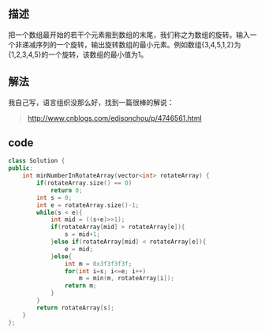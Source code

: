 ##  描述

把一个数组最开始的若干个元素搬到数组的末尾，我们称之为数组的旋转。输入一个非递减序列的一个旋转，输出旋转数组的最小元素。例如数组{3,4,5,1,2}为{1,2,3,4,5}的一个旋转，该数组的最小值为1。

## 解法

我自己写，语言组织没那么好，找到一篇很棒的解说：

> http://www.cnblogs.com/edisonchou/p/4746561.html

## code

```cpp
class Solution {
public:
    int minNumberInRotateArray(vector<int> rotateArray) {
        if(rotateArray.size() == 0)
            return 0;
        int s = 0;
        int e = rotateArray.size()-1;
        while(s < e){
            int mid = ((s+e)>>1);
            if(rotateArray[mid] > rotateArray[e]){
                s = mid+1;
            }else if(rotateArray[mid] < rotateArray[e]){
                e = mid;
            }else{
                int m = 0x3f3f3f3f;
                for(int i=s; i<=e; i++)
                    m = min(m, rotateArray[i]);
                return m;
            }
        }
        return rotateArray[s];
    }
};
```
